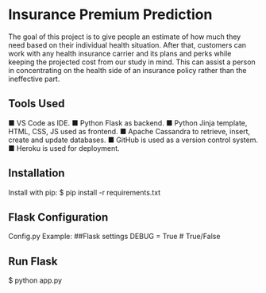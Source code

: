 # Insurance Premium Prediction
The goal of this project is to give people an estimate of how much they need based on their individual health situation. After that, customers can work with any health insurance carrier and its plans and perks while keeping the projected cost from our study in mind. This can assist a person in concentrating on the health side of an insurance policy rather than the ineffective part.

## Tools Used
 ■ VS Code as IDE.
 ■ Python Flask as backend.
 ■ Python Jinja template, HTML, CSS, JS used as frontend.
 ■ Apache Cassandra to retrieve, insert, create and update databases.
 ■ GitHub is used as a version control system.
 ■ Heroku is used for deployment.

## Installation
 Install with pip:
 $ pip install -r requirements.txt

## Flask Configuration
 Config.py
  Example:
   ##Flask settings
   DEBUG = True  # True/False

## Run Flask
 $ python app.py
